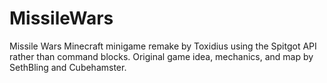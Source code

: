 # MissileWars
Missile Wars Minecraft minigame remake by Toxidius using the Spitgot API rather than command blocks. Original game idea, mechanics, and map by SethBling and Cubehamster.
